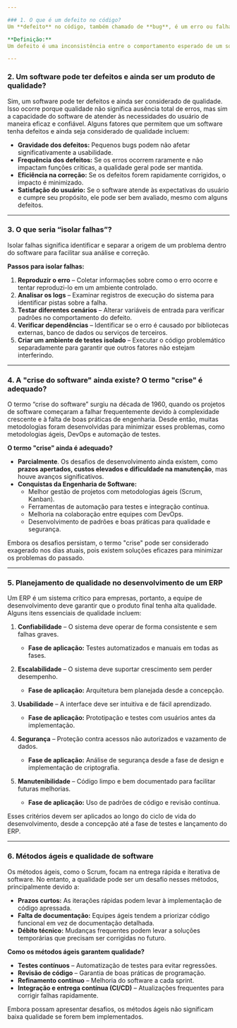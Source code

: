```yaml
---

### 1. O que é um defeito no código?  
Um **defeito** no código, também chamado de **bug**, é um erro ou falha no software que faz com que ele se comporte de maneira inesperada ou indesejada. Um defeito pode surgir por diversas razões, como erros de lógica, falhas na implementação dos requisitos, ou más práticas de programação.  

**Definição:**  
Um defeito é uma inconsistência entre o comportamento esperado de um software e o comportamento real, causada por erros na fase de desenvolvimento ou manutenção.

---
```


### 2. Um software pode ter defeitos e ainda ser um produto de qualidade?  
Sim, um software pode ter defeitos e ainda ser considerado de qualidade. Isso ocorre porque qualidade não significa ausência total de erros, mas sim a capacidade do software de atender às necessidades do usuário de maneira eficaz e confiável. Alguns fatores que permitem que um software tenha defeitos e ainda seja considerado de qualidade incluem:  

- **Gravidade dos defeitos:** Pequenos bugs podem não afetar significativamente a usabilidade.  
- **Frequência dos defeitos:** Se os erros ocorrem raramente e não impactam funções críticas, a qualidade geral pode ser mantida.  
- **Eficiência na correção:** Se os defeitos forem rapidamente corrigidos, o impacto é minimizado.  
- **Satisfação do usuário:** Se o software atende às expectativas do usuário e cumpre seu propósito, ele pode ser bem avaliado, mesmo com alguns defeitos.  

---

### 3. O que seria “isolar falhas”?  
Isolar falhas significa identificar e separar a origem de um problema dentro do software para facilitar sua análise e correção.  

**Passos para isolar falhas:**  
1. **Reproduzir o erro** – Coletar informações sobre como o erro ocorre e tentar reproduzi-lo em um ambiente controlado.  
2. **Analisar os logs** – Examinar registros de execução do sistema para identificar pistas sobre a falha.  
3. **Testar diferentes cenários** – Alterar variáveis de entrada para verificar padrões no comportamento do defeito.  
4. **Verificar dependências** – Identificar se o erro é causado por bibliotecas externas, banco de dados ou serviços de terceiros.  
5. **Criar um ambiente de testes isolado** – Executar o código problemático separadamente para garantir que outros fatores não estejam interferindo.  

---

### 4. A "crise do software" ainda existe? O termo "crise" é adequado?  

O termo “crise do software” surgiu na década de 1960, quando os projetos de software começaram a falhar frequentemente devido à complexidade crescente e à falta de boas práticas de engenharia. Desde então, muitas metodologias foram desenvolvidas para minimizar esses problemas, como metodologias ágeis, DevOps e automação de testes.  

**O termo "crise" ainda é adequado?**  
- **Parcialmente**. Os desafios de desenvolvimento ainda existem, como **prazos apertados, custos elevados e dificuldade na manutenção**, mas houve avanços significativos.  
- **Conquistas da Engenharia de Software:**  
  - Melhor gestão de projetos com metodologias ágeis (Scrum, Kanban).  
  - Ferramentas de automação para testes e integração contínua.  
  - Melhoria na colaboração entre equipes com DevOps.  
  - Desenvolvimento de padrões e boas práticas para qualidade e segurança.  

Embora os desafios persistam, o termo "crise" pode ser considerado exagerado nos dias atuais, pois existem soluções eficazes para minimizar os problemas do passado.

---

### 5. Planejamento de qualidade no desenvolvimento de um ERP  

Um ERP é um sistema crítico para empresas, portanto, a equipe de desenvolvimento deve garantir que o produto final tenha alta qualidade. Alguns itens essenciais de qualidade incluem:  

1. **Confiabilidade** – O sistema deve operar de forma consistente e sem falhas graves.  
   - **Fase de aplicação:** Testes automatizados e manuais em todas as fases.  

2. **Escalabilidade** – O sistema deve suportar crescimento sem perder desempenho.  
   - **Fase de aplicação:** Arquitetura bem planejada desde a concepção.  

3. **Usabilidade** – A interface deve ser intuitiva e de fácil aprendizado.  
   - **Fase de aplicação:** Prototipação e testes com usuários antes da implementação.  

4. **Segurança** – Proteção contra acessos não autorizados e vazamento de dados.  
   - **Fase de aplicação:** Análise de segurança desde a fase de design e implementação de criptografia.  

5. **Manutenibilidade** – Código limpo e bem documentado para facilitar futuras melhorias.  
   - **Fase de aplicação:** Uso de padrões de código e revisão contínua.  

Esses critérios devem ser aplicados ao longo do ciclo de vida do desenvolvimento, desde a concepção até a fase de testes e lançamento do ERP.

---

### 6. Métodos ágeis e qualidade de software  

Os métodos ágeis, como o Scrum, focam na entrega rápida e iterativa de software. No entanto, a qualidade pode ser um desafio nesses métodos, principalmente devido a:  

- **Prazos curtos:** As iterações rápidas podem levar à implementação de código apressada.  
- **Falta de documentação:** Equipes ágeis tendem a priorizar código funcional em vez de documentação detalhada.  
- **Débito técnico:** Mudanças frequentes podem levar a soluções temporárias que precisam ser corrigidas no futuro.  

**Como os métodos ágeis garantem qualidade?**  
- **Testes contínuos** – Automatização de testes para evitar regressões.  
- **Revisão de código** – Garantia de boas práticas de programação.  
- **Refinamento contínuo** – Melhoria do software a cada sprint.  
- **Integração e entrega contínua (CI/CD)** – Atualizações frequentes para corrigir falhas rapidamente.  

Embora possam apresentar desafios, os métodos ágeis não significam baixa qualidade se forem bem implementados.

